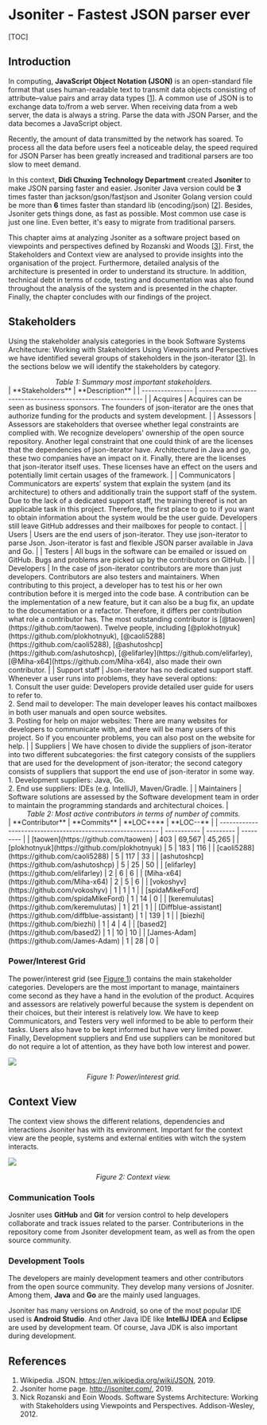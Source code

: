 # Jsoniter - Fastest JSON parser ever

[TOC]

## Introduction

In computing, **JavaScript Object Notation (JSON)** is an open-standard file format that uses human-readable text to transmit data objects consisting of attribute–value pairs and array data types [[1](#reference-1)]. A common use of JSON is to exchange data to/from a web server. When receiving data from a web server, the data is always a string. Parse the data with JSON Parser, and the data becomes a JavaScript object.

Recently, the amount of data transmitted by the network has soared. To process all the data before users feel a noticeable delay, the speed required for JSON Parser has been greatly increased and traditional parsers are too slow to meet demand.

In this context, **Didi Chuxing Technology Department** created **Jsoniter** to make JSON parsing faster and easier. Jsoniter Java version could be **3** times faster than jackson/gson/fastjson and Jsoniter Golang version could be more than **6** times faster than standard lib (encoding/json) [[2](#reference-2)]. Besides, Jsoniter gets things done, as fast as possible. Most common use case is just one line. Even better, it's easy to migrate from traditional parsers.

This chapter aims at analyzing Jsoniter as a software project based on viewpoints and perspectives defined by Rozanski and Woods [[3](#reference-3)]. First, the Stakeholders and Context view are analysed to provide insights into the organisation of the project. Furthermore, detailed analysis of the architecture is presented in order to understand its structure. In addition, technical debt in terms of code, testing and documentation was also found throughout the analysis of the system and is presented in the chapter. Finally, the chapter concludes with our findings of the project.

## Stakeholders

Using the stakeholder analysis categories in the book Software Systems Architecture: Working with Stakeholders Using Viewpoints and Perspectives we have identified several groups of stakeholders in the json-iterator [[3](#reference-3)]. In the sections below we will identify the stakeholders by category.

<center><i>Table 1: Summary most important stakeholders.</i></center>
| **Stakeholders** | **Description**                                              |
| ---------------- | ------------------------------------------------------------ |
| Acquires         | Acquires can be seen as business sponsors. The founders of json-iterator are the ones that authorize funding for the products and system development. |
| Assessors        | Assessors are stakeholders that oversee whether legal constraints are complied with. We recognize developers' ownership of the open source repository. Another legal constraint that one could think of are the licenses that the dependencies of json-iterator have. Architectured in Java and go, these two companies have an impact on it. Finally, there are the licenses that json-iterator itself uses. These licenses have an effect on the users and potentially limit certain usages of the framework. |
| Communicators    | Communicators are experts’ system that explain the system (and its architecture) to others and additionally train the support staff of the system. Due to the lack of a dedicated support staff, the training thereof is not an applicable task in this project. Therefore, the first place to go to if   you want to obtain information about the system would be the user guide. Developers still leave GitHub addresses and their mailboxes for people to contact. |
| Users            | Users are the end users of json-iterator. They use json-iterator to parse Json. Json-iterator is fast and flexible JSON parser available in Java and Go. |
| Testers          | All bugs in the software can be emailed or issued on GitHub. Bugs and problems are picked up by the contributors on GitHub. |
| Developers       | In the case of json-iterator contributors are more than just developers. Contributors are also testers and maintainers. When contributing to this project, a developer has to test his or her own contribution before it is merged into the code base. A contribution can be the implementation of a new feature, but it can also be a bug fix, an update to the documentation or a refactor. Therefore, it differs per contribution what role a contributor has. The most outstanding contributor is [@taowen](https://github.com/taowen).  Twelve people, including [@plokhotnyuk](https://github.com/plokhotnyuk), [@caoli5288](https://github.com/caoli5288), [@ashutoshcp](https://github.com/ashutoshcp), [@elifarley](https://github.com/elifarley), [@Miha-x64](https://github.com/Miha-x64), also made their own contributor. |
| Support staff    | Json-iterator has no dedicated support staff. Whenever a user runs into problems, they have several options:<br />1. Consult the user guide: Developers   provide detailed user guide for users to refer to.<br />2. Send mail to developer: The main developer   leaves his contact mailboxes in both user manuals and open source websites.<br />3. Posting for help on major websites: There are many websites for developers to communicate with, and there will be many users of this project. So if you encounter problems, you can also post on the website for help. |
| Suppliers        | We have chosen to divide the suppliers of json-iterator into two different subcategories: the first category consists of the suppliers that are used for the development of json-iterator; the second category consists of suppliers that support the end use of json-iterator in some way.<br />1. Development suppliers: Java, Go.<br />2. End use suppliers: IDEs (e.g. IntelliJ), Maven/Gradle. |
| Maintainers      | Software solutions are assessed by the Software development team in order to maintain the programming standards and architectural choices. |

<center><i>Table 2: Most active contributors in terms of number of commits.</i></center>
| **Contributor**                                             | **Commits** | **LOC++** | **LOC--** |
| ----------------------------------------------------------- | ----------- | --------- | --------- |
| [taowen](https://github.com/taowen)                         | 403         | 69,567    | 45,265    |
| [plokhotnyuk](https://github.com/plokhotnyuk)               | 5           | 183       | 116       |
| [caoli5288](https://github.com/caoli5288)                   | 5           | 117       | 33        |
| [ashutoshcp](https://github.com/ashutoshcp)                 | 5           | 25        | 50        |
| [elifarley](https://github.com/elifarley)                   | 2           | 6         | 6         |
| [Miha-x64](https://github.com/Miha-x64)                     | 2           | 5         | 6         |
| [vokoshyv](https://github.com/vokoshyv)                     | 1           | 1         | 1         |
| [spidaMikeFord](https://github.com/spidaMikeFord)           | 1           | 14        | 0         |
| [keremulutas](https://github.com/keremulutas)               | 1           | 21        | 1         |
| [Diffblue-assistant](https://github.com/diffblue-assistant) | 1           | 139       | 1         |
| [biezhi](https://github.com/biezhi)                         | 1           | 4         | 4         |
| [based2](https://github.com/based2)                         | 1           | 10        | 10        |
| [James-Adam](https://github.com/James-Adam)                 | 1           | 28        | 0         |

### Power/Interest Grid 

The power/interest grid (see [Figure 1](#figure-1)) contains the main stakeholder categories. Developers are the most important to manage, maintainers come second as they have a hand in the evolution of the product. Acquires and assessors are relatively powerful because the system is dependent on their choices, but their interest is relatively low. We have to keep Communicators, and Testers very well informed to be able to perform their tasks. Users also have to be kept informed but have very limited power. Finally, Development suppliers and End use suppliers can be monitored but do not require a lot of attention, as they have both low interest and power.<span id="figure-1"></span>

![](https://i.loli.net/2019/10/03/rx3bmRyUtvPspjd.png)

<center><i>Figure 1: Power/interest grid.</i></center>

## Context View

The context view shows the different relations, dependencies and interactions Jsoniter has with its environment. Important for the context view are the people, systems and external entities with witch the system interacts.

![](https://i.loli.net/2019/10/03/RxsTIXDO8P5qVZ9.png)

<center><i>Figure 2: Context view.</i></center>

### Communication Tools

Josniter uses **GitHub** and **Git** for version control to help developers collaborate and track issues related to the parser. Contributerions in the repository come from Jsoniter development team, as well as from the open source community.

### Development Tools

The developers are mainly development teamers and other contributors from the open source community. They develop many versions of Josniter. Among them, **Java** and **Go** are the mainly used languages.

Jsoniter has many versions on Android, so one of the most popular IDE used is **Android Studio**. And other Java IDE like **IntelliJ IDEA** and **Eclipse** are used by development team. Of course, Java JDK is also important during development.

## References

1. <span id="reference-1">Wikipedia. JSON. https://en.wikipedia.org/wiki/JSON, 2019.</span>
2. <span id="reference-2">Jsoniter home page. http://jsoniter.com/, 2019.</span>
3. <span id="reference-3">Nick Rozanski and Eoin Woods. Software Systems Architecture: Working with Stakeholders using Viewpoints and Perspectives. Addison-Wesley, 2012. </span>

